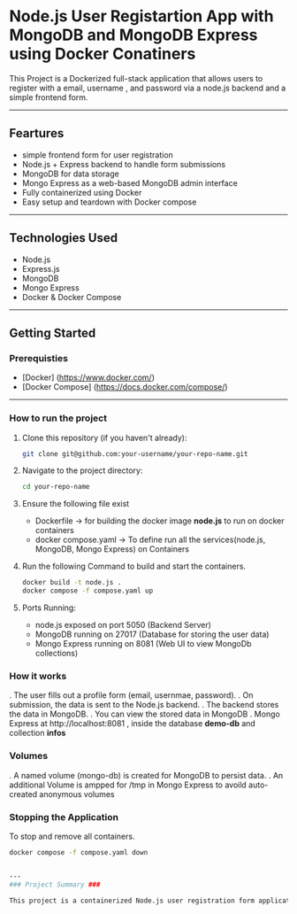 # Node.js User Registartion App with MongoDB and MongoDB Express using Docker Conatiners

This Project is a Dockerized full-stack  application that allows users to register with a email, username , and password via a 
node.js backend and a simple frontend form.

---

## Feartures

- simple frontend form for user registration
- Node.js + Express backend to handle form submissions
- MongoDB for data storage
- Mongo Express as a web-based MongoDB admin interface
- Fully containerized using Docker
- Easy setup and teardown with Docker compose


---

## Technologies Used

- Node.js
- Express.js
- MongoDB
- Mongo Express 
- Docker & Docker Compose

---

## Getting Started

### Prerequisties

- [Docker] (https://www.docker.com/)
- [Docker Compose]  (https://docs.docker.com/compose/)

---

### How to run the project

1. Clone this repository (if you haven't already):

   ```bash
   git clone git@github.com:your-username/your-repo-name.git

2. Navigate to the project directory:
   ```bash
   cd your-repo-name
   
4. Ensure the following file exist
   - Dockerfile -> for building the docker image **node.js** to run on docker containers
   - docker compose.yaml -> To define run all the services(node.js, MongoDB, Mongo Express) on Containers

5. Run the following Command to build and start the containers.
   ```bash
   docker build -t node.js . 
   docker compose -f compose.yaml up 

6. Ports Running:
   - node.js exposed on port 5050 (Backend Server)
   - MongoDB running on 27017 (Database for storing the user data)
   - Mongo Express running on 8081 (Web UI to view MongoDb collections)

### How it works ###

. The user fills out a profile form (email, usernmae, password).
. On submission, the data is sent to the Node.js backend.
. The backend stores the data in MongoDB.
. You can view the stored data in MongoDB
. Mongo Express at http://localhost:8081 , inside the database **demo-db** and collection **infos**

### Volumes ###
. A named volume (mongo-db) is created for MongoDB to persist data.
. An additional Volume is ampped for /tmp in Mongo Express to avoild auto-created anonymous volumes

### Stopping the Application ###
 To stop and remove all containers.

 ```bash
 docker compose -f compose.yaml down

 
---
### Project Summary ###

This project is a containerized Node.js user registration form application that runs with Docker and Docker Compose. It includes three services: a Node.js backend(built from a custom docker file), a MongoDB database to store user data, and Mongo Express as a web-based MongoDB GUI. Docker Compose orchestrates these services, making it easy to run the full stack with one command. Users can submit their information through the form, which is saved in MongoDB and can be viewed in real-time using Mongo Express. This setup demonstrates how to develop and deploy a simple full stack app usinh Docker Containers
